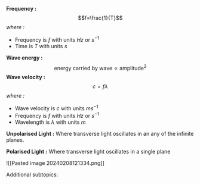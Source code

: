 **Frequency :**$$f=\frac{1}{T}$$*where :*
- Frequency is $f$ with units $Hz$ or $s^{-1}$
- Time is $T$ with units $s$

**Wave energy :**$$\text{energy carried by wave}\propto\text{amplitude}^{2}$$**Wave velocity :**$$c=f\lambda$$*where :*
- Wave velocity is $c$ with units $ms^{-1}$
- Frequency is $f$ with units $Hz$ or $s^{-1}$
- Wavelength is $\lambda$ with units $m$

**Unpolarised Light :**
Where transverse light oscillates in an any of the infinite planes.

**Polarised Light :**
Where transverse light oscillates in a single plane

![[Pasted image 20240208121334.png]]

Additional subtopics:
```folder-index-content
```
